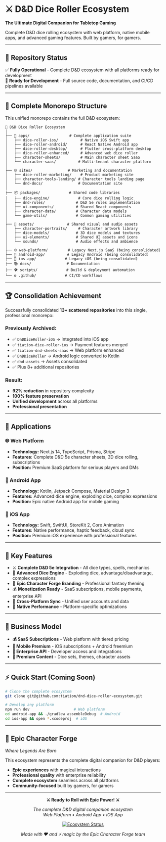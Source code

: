 # ⚔️ D&D Dice Roller Ecosystem

**The Ultimate Digital Companion for Tabletop Gaming**

Complete D&D dice rolling ecosystem with web platform, native mobile apps, and advanced gaming features. Built by gamers, for gamers.

---

## 🎯 **Repository Status**

✅ **Fully Operational** - Complete D&D ecosystem with all platforms ready for development  
🚀 **Ready for Development** - Full source code, documentation, and CI/CD pipelines available

---

## 🌟 **Complete Monorepo Structure**

This unified monorepo contains the full D&D ecosystem:

```
🎲 D&D Dice Roller Ecosystem
│
├── 📱 apps/                  # Complete application suite
│   ├── dice-roller-ios/          # Native iOS Swift app
│   ├── dice-roller-android/      # React Native Android app  
│   ├── dice-roller-desktop/      # Flutter cross-platform desktop
│   ├── dice-roller-enhanced/     # Advanced web dice roller
│   ├── character-sheets/         # Main character sheet SaaS
│   └── character-saas/          # Multi-tenant character platform
│
├── 🌐 sites/                # Marketing and documentation
│   ├── dice-roller-marketing/    # Product marketing site
│   ├── character-tools-landing/ # Character tools landing page
│   └── dnd-docs/                # Documentation site
│
├── 📦 packages/             # Shared code libraries
│   ├── dice-engine/             # Core dice rolling logic
│   ├── dnd-rules/              # D&D 5e rules implementation  
│   ├── ui-components/          # Shared React components
│   ├── character-data/         # Character data models
│   └── game-utils/             # Common gaming utilities
│
├── 🎨 assets/               # Shared visual and audio assets
│   ├── character-portraits/     # Character artwork library
│   ├── dice-models/            # 3D dice models and textures
│   ├── ui-elements/            # Shared UI assets and icons
│   └── sounds/                 # Audio effects and ambience
│
├── 🌐 web-platform/         # Legacy Next.js SaaS (being consolidated)
├── 🤖 android-app/          # Legacy Android (being consolidated)
├── 🍎 ios-app/             # Legacy iOS (being consolidated)
├── 📚 docs/                # Documentation
├── 🛠️ scripts/             # Build & deployment automation
└── ⚙️ .github/             # CI/CD workflows
```

---

## 🏆 **Consolidation Achievement**

Successfully consolidated **13+ scattered repositories** into this single, professional monorepo:

### **Previously Archived:**
- ✅ `DnDDiceRoller-iOS` → Integrated into iOS app
- ✅ `tiation-dice-roller-ios` → Payment features merged
- ✅ `tiation-dnd-sheets-saas` → Web platform enhanced
- ✅ `DnDDiceRoller` → Android logic converted to Kotlin
- ✅ `dnd-assets` → Assets consolidated
- ✅ Plus 8+ additional repositories

### **Result:**
- **92% reduction** in repository complexity
- **100% feature preservation**  
- **Unified development** across all platforms
- **Professional presentation**

---

## 🚀 **Applications**

### **🌐 Web Platform**
- **Technology:** Next.js 14, TypeScript, Prisma, Stripe
- **Features:** Complete D&D 5e character sheets, 3D dice rolling, subscriptions
- **Position:** Premium SaaS platform for serious players and DMs

### **🤖 Android App**
- **Technology:** Kotlin, Jetpack Compose, Material Design 3  
- **Features:** Advanced dice engine, exploding dice, complex expressions
- **Position:** Epic native Android app for mobile gaming

### **🍎 iOS App**
- **Technology:** Swift, SwiftUI, StoreKit 2, Core Animation
- **Features:** Native performance, haptic feedback, cloud sync
- **Position:** Premium iOS experience with professional features

---

## 💎 **Key Features**

- ⚔️ **Complete D&D 5e Integration** - All dice types, spells, mechanics
- 🎲 **Advanced Dice Engine** - Exploding dice, advantage/disadvantage, complex expressions  
- 🎨 **Epic Character Forge Branding** - Professional fantasy theming
- 💰 **Monetization Ready** - SaaS subscriptions, mobile payments, enterprise API
- 🔄 **Cross-Platform Sync** - Unified user accounts and data
- 📱 **Native Performance** - Platform-specific optimizations

---

## 🎪 **Business Model**

- **💰 SaaS Subscriptions** - Web platform with tiered pricing
- **📱 Mobile Premium** - iOS subscriptions + Android freemium
- **🔌 Enterprise API** - Developer access and integrations
- **🎨 Premium Content** - Dice sets, themes, character assets

---

## ⚡ **Quick Start (Coming Soon)**

```bash
# Clone the complete ecosystem
git clone git@github.com:tiation/dnd-dice-roller-ecosystem.git

# Develop any platform
npm run dev                    # Web platform
cd android-app && ./gradlew assembleDebug  # Android  
cd ios-app && open *.xcodeproj  # iOS
```

---

## 🌟 **Epic Character Forge**

*Where Legends Are Born*

This ecosystem represents the complete digital companion for D&D players:
- **Epic experiences** with magical interactions
- **Professional quality** with enterprise reliability
- **Complete ecosystem** seamless across all platforms
- **Community-focused** built by gamers, for gamers

---

<div align="center">

**⚔️ Ready to Roll with Epic Power! ⚔️**

*The complete D&D digital companion ecosystem*  
*Web Platform • Android App • iOS App*

[![Ecosystem Status](https://img.shields.io/badge/Status-Uploading_Content-yellow?style=for-the-badge)](https://github.com/tiation/dnd-dice-roller-ecosystem)

*Made with ❤️ and ⚡ magic by the Epic Character Forge team*

</div>